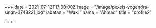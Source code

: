+++
date = 2021-07-12T17:00:00Z
image = "/image/pexels-yogendra-singh-3748221.jpg"
jabatan = "Wakil"
nama = "Ahmad"
title = "profile2"

+++
